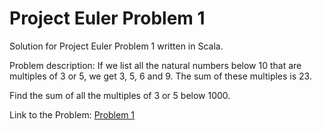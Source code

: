 # Project Euler Problem 1
Solution for Project Euler Problem 1 written in Scala. 

Problem description:
If we list all the natural numbers below 10 that are multiples of 3 or 5, we get 3, 5, 6 and 9. The sum of these multiples is 23.

Find the sum of all the multiples of 3 or 5 below 1000.

Link to the Problem: [Problem 1](https://projecteuler.net/problem=1)
